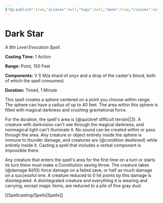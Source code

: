 ```yaml
---
{"dg-publish":true,"aliases":null,"tags":null,"done":true,"classes":null,"spellLevel":8,"school":"Evocation","source":"EGW","permalink":"/spells/dark-star/","dgHomeLink":false,"dgPassFrontmatter":true}
---
```


# Dark Star
*A 8th Level Evocation Spell.*

**Casting Time:** 1 Action

**Range:** Point, 150 Feet

**Components:** V S M(a shard of onyx and a drop of the caster's blood, both of which the spell consumes)

**Duration:** Timed, 1 Minute

This spell creates a sphere centered on a point you choose within range. The sphere can have a radius of up to 40 feet. The area within this sphere is filled with magical darkness and crushing gravitational force.



For the duration, the spell's area is {@quickref difficult terrain||3}. A creature with darkvision can't see through the magical darkness, and nonmagical light can't illuminate it. No sound can be created within or pass through the area. Any creature or object entirely inside the sphere is immune to thunder damage, and creatures are {@condition deafened} while entirely inside it. Casting a spell that includes a verbal component is impossible there.



Any creature that enters the spell's area for the first time on a turn or starts its turn there must make a Constitution saving throw. The creature takes {@damage 8d10} force damage on a failed save, or half as much damage on a successful one. A creature reduced to 0 hit points by this damage is disintegrated. A disintegrated creature and everything it is wearing and carrying, except magic items, are reduced to a pile of fine gray dust.

[[Spellcasting/Spells|Spells]]